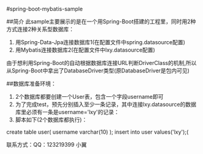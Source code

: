 #spring-boot-mybatis-sample

##简介
此sample主要展示的是在一个用Spring-Boot搭建的工程里，同时用2种方式连接2种关系型数据库：
1. 用Spring-Data-Jpa连接数据库1(在配置文件中spring.datasource配置)
2. 用Mybatis连接数据库2(在配置文件中lxy.datasource配置)

由于想利用Spring-Boot的自动根据数据库连接URL判断DriverClass的机制,所以从Spring-Boot中拿出了DatabaseDriver类型(原DatabaseDriver是包内可见)

##数据库准备环境：
1. 2个数据库都要创建一个User表，包含一个字段username即可
2. 为了完成test，预先分别插入至少一条记录，其中连接lxy.datasource的数据库里必须有一条是username='lxy'的记录：
3. 脚本如下(2个数据库都执行)：

create table user(
	username varchar(10)
);
insert into user values('lxy');(


联系方式：QQ：123219399 小翼
